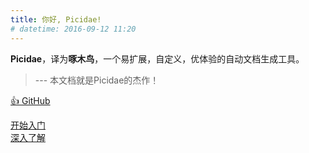 ```yaml
---
title: 你好, Picidae!
# datetime: 2016-09-12 11:20
---
```


**Picidae**，译为**啄木鸟**，一个易扩展，自定义，优体验的自动文档生成工具。

>  ---  本文档就是Picidae的杰作！


[:+1: GitHub](https://github.com/picidaejs/picidaejs)

[开始入门](./guide)  
[深入了解](./docs/1)



